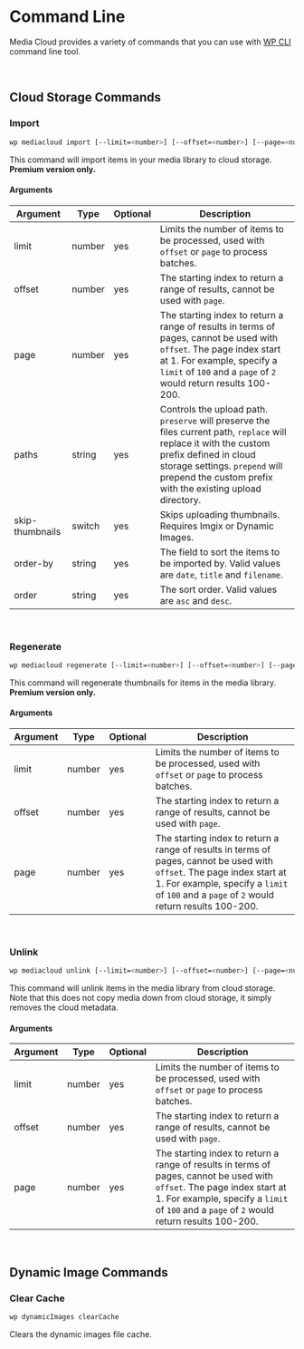 # Command Line
Media Cloud provides a variety of commands that you can use with [WP CLI](https://wp-cli.org) command line tool.

&nbsp;
## Cloud Storage Commands
### Import
```bash
wp mediacloud import [--limit=<number>] [--offset=<number>] [--page=<number>] [--paths=preserve|replace|prepend] [--skip-thumbnails] [--order-by=date|title|filename] [--order=asc|desc]
```
This command will import items in your media library to cloud storage.  **Premium version only.**

#### Arguments
Argument | Type | Optional | Description
-------- | ---- | -------- | -----------
limit | number | yes | Limits the number of items to be processed, used with `offset` or `page` to process batches.
offset | number | yes | The starting index to return a range of results, cannot be used with `page`.
page | number | yes | The starting index to return a range of results in terms of pages, cannot be used with `offset`.  The page index start at 1.  For example, specify a `limit` of `100` and a `page` of `2` would return results 100-200.
paths | string | yes | Controls the upload path.  `preserve` will preserve the files current path, `replace` will replace it with the custom prefix defined in cloud storage settings.  `prepend` will prepend the custom prefix with the existing upload directory.
skip-thumbnails | switch | yes |  Skips uploading thumbnails.  Requires Imgix or Dynamic Images.
order-by | string | yes | The field to sort the items to be imported by.  Valid values are `date`, `title` and `filename`.
order | string | yes | The sort order.  Valid values are `asc` and `desc`.

&nbsp;

### Regenerate
```bash
wp mediacloud regenerate [--limit=<number>] [--offset=<number>] [--page=<number>]
```
This command will regenerate thumbnails for items in the media library.  **Premium version only.**

#### Arguments
Argument | Type | Optional | Description
-------- | ---- | -------- | -----------
limit | number | yes | Limits the number of items to be processed, used with `offset` or `page` to process batches.
offset | number | yes | The starting index to return a range of results, cannot be used with `page`.
page | number | yes | The starting index to return a range of results in terms of pages, cannot be used with `offset`.  The page index start at 1.  For example, specify a `limit` of `100` and a `page` of `2` would return results 100-200.

&nbsp;

### Unlink
```bash
wp mediacloud unlink [--limit=<number>] [--offset=<number>] [--page=<number>]
```
This command will unlink items in the media library from cloud storage.  Note that this does not copy media down from cloud storage, it simply removes the cloud metadata.

#### Arguments
Argument | Type | Optional | Description
-------- | ---- | -------- | -----------
limit | number | yes | Limits the number of items to be processed, used with `offset` or `page` to process batches.
offset | number | yes | The starting index to return a range of results, cannot be used with `page`.
page | number | yes | The starting index to return a range of results in terms of pages, cannot be used with `offset`.  The page index start at 1.  For example, specify a `limit` of `100` and a `page` of `2` would return results 100-200.

&nbsp;

## Dynamic Image Commands
### Clear Cache
```bash
wp dynamicImages clearCache
```
Clears the dynamic images file cache.

&nbsp;

